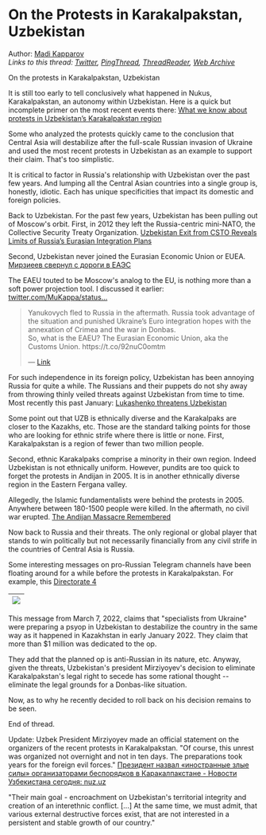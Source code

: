 # On the Protests in Karakalpakstan, Uzbekistan

Author: [Madi Kapparov](https://twitter.com/MuKappa)  
*Links to this thread: [Twitter](https://twitter.com/MuKappa/status/1544650556794355712), [PingThread](https://pingthread.com/thread/1544650556794355712), [ThreadReader](https://threadreaderapp.com/thread/1544650556794355712.html), [Web Archive](https://web.archive.org/web/*/https://twitter.com/MuKappa/status/1544650556794355712)*

On the protests in Karakalpakstan, Uzbekistan

It is still too early to tell conclusively what happened in Nukus, Karakalpakstan, an autonomy within Uzbekistan. Here is a quick but incomplete primer on the most recent events there: [What we know about protests in Uzbekistan’s Karakalpakstan region](https://www.aljazeera.com/news/2022/7/4/what-we-know-about-protests-in-uzbekistans-karakalpakstan-region)

Some who analyzed the protests quickly came to the conclusion that Central Asia will destabilize after the full-scale Russian invasion of Ukraine and used the most recent protests in Uzbekistan as an example to support their claim. That's too simplistic.

It is critical to factor in Russia's relationship with Uzbekistan over the past few years. And lumping all the Central Asian countries into a single group is, honestly, idiotic. Each has unique specificities that impact its domestic and foreign policies.

Back to Uzbekistan. For the past few years, Uzbekistan has been pulling out of Moscow's orbit. First, in 2012 they left the Russia-centric mini-NATO, the Collective Security Treaty Organization. [Uzbekistan Exit from CSTO Reveals Limits of Russia’s Eurasian Integration Plans](https://www.e-ir.info/2012/07/17/uzbekistan-exit-from-csto-reveals-limits-of-russias-eurasian-integration-plans/)

Second, Uzbekistan never joined the Eurasian Economic Union or EUEA. [Мирзиеев свернул с дороги в ЕАЭС](https://vesti.uz/mirzieev-svernul-s-dorogi-v-eaes/)

The EAEU touted to be Moscow's analog to the EU, is nothing more than a soft power projection tool. I discussed it earlier: [twitter.com/MuKappa/status…](https://twitter.com/MuKappa/status/1533944041406140416?s=20&t=fEeAVoVWhd5TH6YLLBQ1Ag)

<blockquote class="twitter-tweet">
    <p lang="en" dir="ltr">
    Yanukovych fled to Russia in the aftermath. Russia took advantage of the situation and punished Ukraine’s Euro integration hopes with the annexation of Crimea and the war in Donbas.<br />
    So, what is the EAEU? The Eurasian Economic Union, aka the Customs Union. https://t.co/92nuC0omtm<br />
    </p>
    &mdash; <a href="https://twitter.com/MuKappa/status/1533944041406140416">Link</a>
</blockquote>

For such independence in its foreign policy, Uzbekistan has been annoying Russia for quite a while. The Russians and their puppets do not shy away from throwing thinly veiled threats against Uzbekistan from time to time. Most recently this past January: [Lukashenko threatens Uzbekistan](https://www.silkway.news/lukashenko-threatens-53004/)

Some point out that UZB is ethnically diverse and the Karakalpaks are closer to the Kazakhs, etc. Those are the standard talking points for those who are looking for ethnic strife where there is little or none. First, Karakalpakstan is a region of fewer than two million people.

Second, ethnic Karakalpaks comprise a minority in their own region. Indeed Uzbekistan is not ethnically uniform. However, pundits are too quick to forget the protests in Andijan in 2005. It is in another ethnically diverse region in the Eastern Fergana valley.

Allegedly, the Islamic fundamentalists were behind the protests in 2005. Anywhere between 180-1500 people were killed. In the aftermath, no civil war erupted. [The Andijan Massacre Remembered](https://www.amnesty.org/en/latest/news/2015/07/the-andijan-massacre-remembered/)

Now back to Russia and their threats. The only regional or global player that stands to win politically but not necessarily financially from any civil strife in the countries of Central Asia is Russia.

Some interesting messages on pro-Russian Telegram channels have been floating around for a while before the protests in Karakalpakstan. For example, this [Directorate 4](https://t.me/directorate4/11946)

| [![](https://pbs.twimg.com/media/FW-xQ2dWYAMKjDO.jpg)](https://pbs.twimg.com/media/FW-xQ2dWYAMKjDO.jpg) |
| :-: |

This message from March 7, 2022, claims that "specialists from Ukraine" were preparing a psyop in Uzbekistan to destabilize the country in the same way as it happened in Kazakhstan in early January 2022. They claim that more than $1 million was dedicated to the op.

They add that the planned op is anti-Russian in its nature, etc. 
Anyway, given the threats, Uzbekistan's president Mirziyoyev's decision to eliminate Karakalpakstan's legal right to secede has some rational thought -- eliminate the legal grounds for a Donbas-like situation.

Now, as to why he recently decided to roll back on his decision remains to be seen. 

End of thread.

Update: Uzbek President Mirziyoyev made an official statement on the organizers of the recent protests in Karakalpakstan. 
"Of course, this unrest was organized not overnight and not in ten days. The preparations took years for the foreign evil forces." [Президент назвал «иностранные злые силы» организаторами беспорядков в Каракалпакстане - Новости Узбекистана сегодня: nuz.uz](https://nuz.uz/obschestvo/1248275-prezident-nazval-inostrannye-zlye-sily-organizatorami-besporyadkov-v-karakalpakstane.html)

"Their main goal - encroachment on Uzbekistan's territorial integrity and creation of an interethnic conflict.
[...]
At the same time, we must admit, that various external destructive forces exist, that are not interested in a persistent and stable growth of our country."
